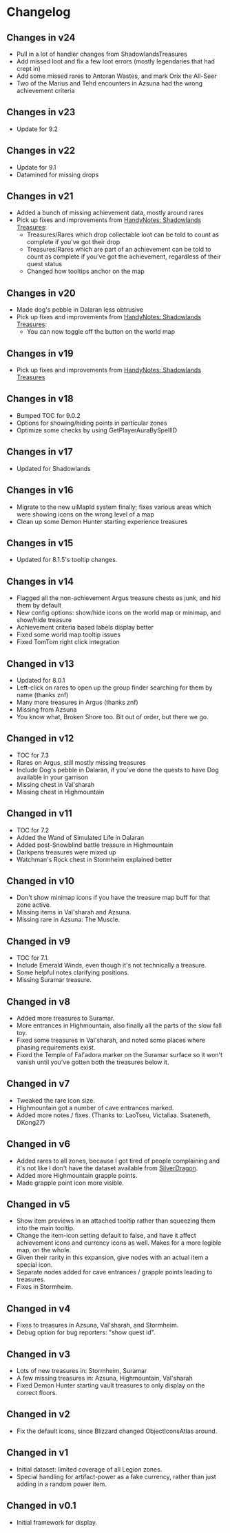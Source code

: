 # Changelog

## Changes in v24
* Pull in a lot of handler changes from ShadowlandsTreasures
* Add missed loot and fix a few loot errors (mostly legendaries that had crept in)
* Add some missed rares to Antoran Wastes, and mark Orix the All-Seer
* Two of the Marius and Tehd encounters in Azsuna had the wrong achievement criteria

## Changes in v23
* Update for 9.2

## Changes in v22
* Update for 9.1
* Datamined for missing drops

## Changes in v21
* Added a bunch of missing achievement data, mostly around rares
* Pick up fixes and improvements from [HandyNotes: Shadowlands Treasures](https://www.curseforge.com/wow/addons/handynotes-shadowlands-treasures):
    * Treasures/Rares which drop collectable loot can be told to count as complete if you've got their drop
    * Treasures/Rares which are part of an achievement can be told to count as complete if you've got the achievement, regardless of their quest status
    * Changed how tooltips anchor on the map

## Changes in v20
* Made dog's pebble in Dalaran less obtrusive
* Pick up fixes and improvements from [HandyNotes: Shadowlands Treasures](https://www.curseforge.com/wow/addons/handynotes-shadowlands-treasures):
    * You can now toggle off the button on the world map

## Changes in v19
* Pick up fixes and improvements from [HandyNotes: Shadowlands Treasures](https://www.curseforge.com/wow/addons/handynotes-shadowlands-treasures)

## Changes in v18
* Bumped TOC for 9.0.2
* Options for showing/hiding points in particular zones
* Optimize some checks by using GetPlayerAuraBySpellID

## Changes in v17
* Updated for Shadowlands

## Changes in v16
* Migrate to the new uiMapId system finally; fixes various areas which were showing icons on the wrong level of a map
* Clean up some Demon Hunter starting experience treasures

## Changes in v15
* Updated for 8.1.5's tooltip changes.

## Changes in v14

* Flagged all the non-achievement Argus treasure chests as junk, and hid them by default
* New config options: show/hide icons on the world map or minimap, and show/hide treasure
* Achievement criteria based labels display better
* Fixed some world map tooltip issues
* Fixed TomTom right click integration

## Changed in v13

* Updated for 8.0.1
* Left-click on rares to open up the group finder searching for them by name (thanks znf)
* Many more treasures in Argus (thanks znf)
* Missing from Azsuna
* You know what, Broken Shore too. Bit out of order, but there we go.

## Changed in v12

* TOC for 7.3
* Rares on Argus, still mostly missing treasures
* Include Dog's pebble in Dalaran, if you've done the quests to have Dog available in your garrison
* Missing chest in Val'sharah
* Missing chest in Highmountain

## Changed in v11

* TOC for 7.2
* Added the Wand of Simulated Life in Dalaran
* Added post-Snowblind battle treasure in Highmountain
* Darkpens treasures were mixed up
* Watchman's Rock chest in Stormheim explained better

## Changed in v10

* Don't show minimap icons if you have the treasure map buff for that zone active.
* Missing items in Val'sharah and Azsuna.
* Missing rare in Azsuna: The Muscle.

## Changed in v9

* TOC for 7.1.
* Include Emerald Winds, even though it's not technically a treasure.
* Some helpful notes clarifying positions.
* Missing Suramar treasure.

## Changed in v8

* Added more treasures to Suramar.
* More entrances in Highmountain, also finally all the parts of the slow fall toy.
* Fixed some treasures in Val'sharah, and noted some places where phasing requirements exist.
* Fixed the Temple of Fal'adora marker on the Suramar surface so it won't vanish until you've gotten both the treasures below it.

## Changed in v7

* Tweaked the rare icon size.
* Highmountain got a number of cave entrances marked.
* Added more notes / fixes. (Thanks to: LaoTseu, Victaliaa. Ssateneth, DKong27)

## Changed in v6

* Added rares to all zones, because I got tired of people complaining and it's not like I don't have the dataset available from [SilverDragon](https://mods.curse.com/addons/WoW/silver-dragon).
* Added more Highmountain grapple points.
* Made grapple point icon more visible.

## Changed in v5

* Show item previews in an attached tooltip rather than squeezing them into the main tooltip.
* Change the item-icon setting default to false, and have it affect achievement icons and currency icons as well. Makes for a more legible map, on the whole.
* Given their rarity in this expansion, give nodes with an actual item a special icon.
* Separate nodes added for cave entrances / grapple points leading to treasures.
* Fixes in Stormheim.

## Changed in v4

* Fixes to treasures in Azsuna, Val'sharah, and Stormheim.
* Debug option for bug reporters: "show quest id".

## Changed in v3

* Lots of new treasures in: Stormheim, Suramar
* A few missing treasures in: Azsuna, Highmountain, Val'sharah
* Fixed Demon Hunter starting vault treasures to only display on the correct floors.

## Changed in v2

* Fix the default icons, since Blizzard changed ObjectIconsAtlas around.

## Changed in v1

* Initial dataset: limited coverage of all Legion zones.
* Special handling for artifact-power as a fake currency, rather than just adding in a random power item.

## Changed in v0.1

* Initial framework for display.
